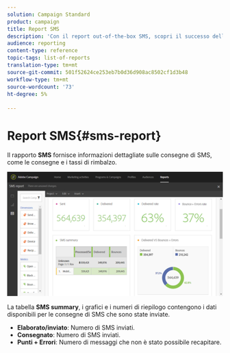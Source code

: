 ```yaml
---
solution: Campaign Standard
product: campaign
title: Report SMS
description: 'Con il report out-of-the-box SMS, scopri il successo delle tue consegne di SMS. '
audience: reporting
content-type: reference
topic-tags: list-of-reports
translation-type: tm+mt
source-git-commit: 501f52624ce253eb7b0d36d908ac8502cf1d3b48
workflow-type: tm+mt
source-wordcount: '73'
ht-degree: 5%

---
```



# Report SMS{#sms-report}

Il rapporto **SMS** fornisce informazioni dettagliate sulle consegne di SMS, come le consegne e i tassi di rimbalzo.

![](assets/dynamic_report_sms.png)

La tabella **SMS summary**, i grafici e i numeri di riepilogo contengono i dati disponibili per le consegne di SMS che sono state inviate.

* **Elaborato/inviato**: Numero di SMS inviati.
* **Consegnato**: Numero di SMS inviati.
* **Punti + Errori**: Numero di messaggi che non è stato possibile recapitare.

